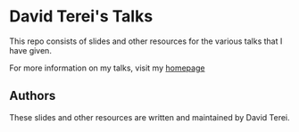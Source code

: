 # David Terei's Talks

This repo consists of slides and other resources for the various talks that I have given.

For more information on my talks, visit my [homepage](http://www.scs.stanford.edu/~davidt/)

Authors
-------

These slides and other resources are written and maintained by David Terei.


